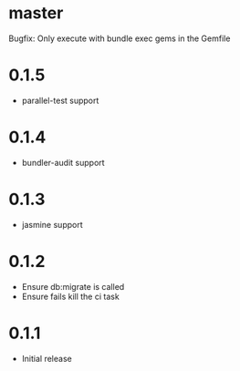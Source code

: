 # master
Bugfix: Only execute with bundle exec gems in the Gemfile

# 0.1.5
* parallel-test support

# 0.1.4
* bundler-audit support

# 0.1.3
* jasmine support

# 0.1.2
* Ensure db:migrate is called
* Ensure fails kill the ci task

# 0.1.1
* Initial release
